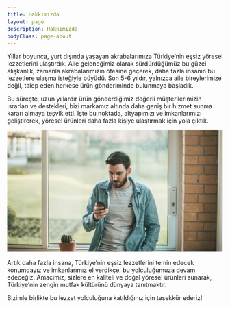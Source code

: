 ```yaml
---
title: Hakkımızda
layout: page
description: Hakkımızda
bodyClass: page-about
---
```


Yıllar boyunca, yurt dışında yaşayan akrabalarımıza Türkiye’nin eşsiz yöresel lezzetlerini ulaştırdık. Aile geleneğimiz olarak sürdürdüğümüz bu güzel alışkanlık, zamanla akrabalarımızın ötesine geçerek, daha fazla insanın bu lezzetlere ulaşma isteğiyle büyüdü. Son 5-6 yıldır, yalnızca aile bireylerimize değil, talep eden herkese ürün gönderiminde bulunmaya başladık.

Bu süreçte, uzun yıllardır ürün gönderdiğimiz değerli müşterilerimizin ısrarları ve destekleri, bizi markamız altında daha geniş bir hizmet sunma kararı almaya teşvik etti. İşte bu noktada, altyapımızı ve imkanlarımızı geliştirerek, yöresel ürünleri daha fazla kişiye ulaştırmak için yola çıktık.

![Accounting Services](/images/thom-holmes-Lrfw0U_o9I0-unsplash.jpg)

Artık daha fazla insana, Türkiye’nin eşsiz lezzetlerini temin edecek konumdayız ve imkanlarımız el verdikçe, bu yolculuğumuza devam edeceğiz. Amacımız, sizlere en kaliteli ve doğal yöresel ürünleri sunarak, Türkiye’nin zengin mutfak kültürünü dünyaya tanıtmaktır.

Bizimle birlikte bu lezzet yolculuğuna katıldığınız için teşekkür ederiz!

